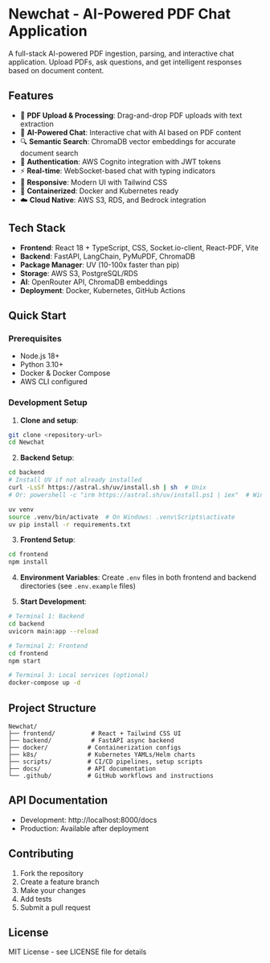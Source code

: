 # Newchat - AI-Powered PDF Chat Application

A full-stack AI-powered PDF ingestion, parsing, and interactive chat application. Upload PDFs, ask questions, and get intelligent responses based on document content.

## Features

- 📄 **PDF Upload & Processing**: Drag-and-drop PDF uploads with text extraction
- 🤖 **AI-Powered Chat**: Interactive chat with AI based on PDF content
- 🔍 **Semantic Search**: ChromaDB vector embeddings for accurate document search
- 🔐 **Authentication**: AWS Cognito integration with JWT tokens
- ⚡ **Real-time**: WebSocket-based chat with typing indicators
- 📱 **Responsive**: Modern UI with Tailwind CSS
- 🐳 **Containerized**: Docker and Kubernetes ready
- ☁️ **Cloud Native**: AWS S3, RDS, and Bedrock integration

## Tech Stack

- **Frontend**: React 18 + TypeScript, CSS, Socket.io-client, React-PDF, Vite
- **Backend**: FastAPI, LangChain, PyMuPDF, ChromaDB
- **Package Manager**: UV (10-100x faster than pip)
- **Storage**: AWS S3, PostgreSQL/RDS
- **AI**: OpenRouter API, ChromaDB embeddings
- **Deployment**: Docker, Kubernetes, GitHub Actions

## Quick Start

### Prerequisites

- Node.js 18+
- Python 3.10+
- Docker & Docker Compose
- AWS CLI configured

### Development Setup

1. **Clone and setup**:
```bash
git clone <repository-url>
cd Newchat
```

2. **Backend Setup**:
```bash
cd backend
# Install UV if not already installed
curl -LsSf https://astral.sh/uv/install.sh | sh  # Unix
# Or: powershell -c "irm https://astral.sh/uv/install.ps1 | iex"  # Windows

uv venv
source .venv/bin/activate  # On Windows: .venv\Scripts\activate
uv pip install -r requirements.txt
```

3. **Frontend Setup**:
```bash
cd frontend
npm install
```

4. **Environment Variables**:
Create `.env` files in both frontend and backend directories (see `.env.example` files)

5. **Start Development**:
```bash
# Terminal 1: Backend
cd backend
uvicorn main:app --reload

# Terminal 2: Frontend  
cd frontend
npm start

# Terminal 3: Local services (optional)
docker-compose up -d
```

## Project Structure

```
Newchat/
├── frontend/          # React + Tailwind CSS UI
├── backend/           # FastAPI async backend
├── docker/           # Containerization configs
├── k8s/              # Kubernetes YAMLs/Helm charts
├── scripts/          # CI/CD pipelines, setup scripts
├── docs/             # API documentation
└── .github/          # GitHub workflows and instructions
```

## API Documentation

- Development: http://localhost:8000/docs
- Production: Available after deployment

## Contributing

1. Fork the repository
2. Create a feature branch
3. Make your changes
4. Add tests
5. Submit a pull request

## License

MIT License - see LICENSE file for details